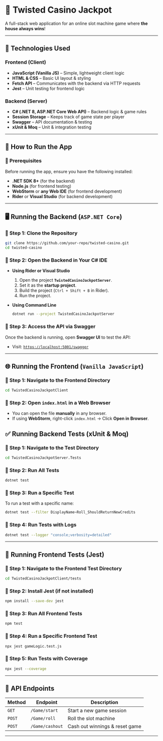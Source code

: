 # 🎰 Twisted Casino Jackpot

A full-stack web application for an online slot machine game where **the house always wins**!

---

## 📌 Technologies Used

### **Frontend (Client)**
- **JavaScript (Vanilla JS)** – Simple, lightweight client logic
- **HTML & CSS** – Basic UI layout & styling
- **Fetch API** – Communicates with the backend via HTTP requests
- **Jest** – Unit testing for frontend logic

### **Backend (Server)**
- **C# (.NET 8, ASP.NET Core Web API)** – Backend logic & game rules
- **Session Storage** – Keeps track of game state per player
- **Swagger** – API documentation & testing
- **xUnit & Moq** – Unit & integration testing

---

## 🚀 How to Run the App

### **🔹 Prerequisites**
Before running the app, ensure you have the following installed:
- **.NET SDK 8+** (for the backend)
- **Node.js** (for frontend testing)
- **WebStorm** or **any Web IDE** (for frontend development)
- **Rider** or **Visual Studio** (for backend development)

---

## 🖥️ Running the Backend (`ASP.NET Core`)

### **🔹 Step 1: Clone the Repository**
```sh
git clone https://github.com/your-repo/twisted-casino.git
cd twisted-casino
```

### **🔹 Step 2: Open the Backend in Your C# IDE**
- **Using Rider or Visual Studio**
  1. Open the project **`TwistedCasinoJackpotServer`**.
  2. Set it as the **startup project**.
  3. Build the project (`Ctrl + Shift + B` in Rider).
  4. Run the project.

- **Using Command Line**
  ```sh
  dotnet run --project TwistedCasinoJackpotServer
  ```

### **🔹 Step 3: Access the API via Swagger**
Once the backend is running, open **Swagger UI** to test the API:
- Visit: [`https://localhost:5001/swagger`](https://localhost:5001/swagger)

---

## 🌐 Running the Frontend (`Vanilla JavaScript`)

### **🔹 Step 1: Navigate to the Frontend Directory**
```sh
cd TwistedCasinoJackpotClient
```

### **🔹 Step 2: Open `index.html` in a Web Browser**
- You can open the file **manually** in any browser.
- If using **WebStorm**, right-click `index.html` → Click **Open in Browser**.


## ✅ Running Backend Tests (xUnit & Moq)

### **🔹 Step 1: Navigate to the Test Directory**
```sh
cd TwistedCasinoJackpotServer.Tests
```

### **🔹 Step 2: Run All Tests**
```sh
dotnet test
```

### **🔹 Step 3: Run a Specific Test**
To run a test with a specific name:
```sh
dotnet test --filter DisplayName~Roll_ShouldReturnNewCredits
```

### **🔹 Step 4: Run Tests with Logs**
```sh
dotnet test --logger "console;verbosity=detailed"
```

---

## 🧪 Running Frontend Tests (Jest)

### **🔹 Step 1: Navigate to the Frontend Test Directory**
```sh
cd TwistedCasinoJackpotClient/tests
```

### **🔹 Step 2: Install Jest (if not installed)**
```sh
npm install --save-dev jest
```

### **🔹 Step 3: Run All Frontend Tests**
```sh
npm test
```

### **🔹 Step 4: Run a Specific Frontend Test**
```sh
npx jest gameLogic.test.js
```

### **🔹 Step 5: Run Tests with Coverage**
```sh
npx jest --coverage
```

---

## 🔗 API Endpoints

| **Method** | **Endpoint**       | **Description**                 |
|------------|-------------------|---------------------------------|
| `GET`      | `/Game/start`      | Start a new game session       |
| `POST`     | `/Game/roll`       | Roll the slot machine          |
| `POST`     | `/Game/cashout`    | Cash out winnings & reset game |

---

